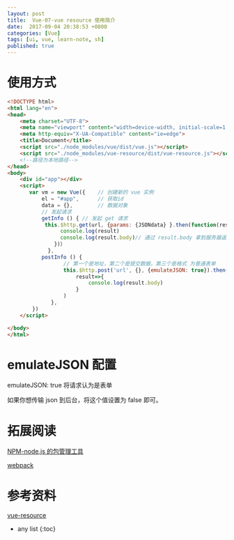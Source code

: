 ```yaml
---
layout: post
title:  Vue-07-vue resource 使用简介
date:  2017-09-04 20:38:53 +0800
categories: [Vue]
tags: [ui, vue, learn-note, sh]
published: true
---
```


# 使用方式

```html
<!DOCTYPE html>
<html lang="en">
<head>
    <meta charset="UTF-8">
    <meta name="viewport" content="width=device-width, initial-scale=1.0">
    <meta http-equiv="X-UA-Compatible" content="ie=edge">
    <title>Document</title>
    <script src="./node_modules/vue/dist/vue.js"></script>
    <script src="./node_modules/vue-resource/dist/vue-resource.js"></script>
    <!--路径为本地路径-->
</head>
<body>
    <div id="app"></div>
    <script>
       var vm = new Vue({    // 创建新的 vue 实例
           el = "#app",      // 获取id
           data = {},        // 数据对象
           // 发起请求
           getInfo () { // 发起 get 请求
            this.$http.get(url, {params: {JSONdata} }.then(function(result){
                 console.log(result) 
                 console.log(result.body)// 通过 result.body 拿到服务器返回内容
               })） 
             },
           postInfo () {
                  // 第一个是地址，第二个是提交数据，第三个是格式 为普通表单
                  this.$http.post('url', {}, {emulateJSON: true}).then( 
                      result=>{
                          console.log(result.body)
                      }
                  )
              },
        })
    </script>

</body>
</html>
```

# emulateJSON 配置

emulateJSON: true 将请求认为是表单

如果你想传输 json 到后台，将这个值设置为 false 即可。

# 拓展阅读

[NPM-node.js 的包管理工具](https://houbb.github.io/2018/04/24/npm)

[webpack](https://houbb.github.io/2018/04/23/webpack-01-quick-start)

# 参考资料

[vue-resource](https://github.com/keepfool/vue-tutorials/tree/master/03.Ajax/vue-resource)

* any list
{:toc}